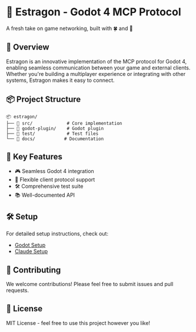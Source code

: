 # 🌿 Estragon - Godot 4 MCP Protocol

A fresh take on game networking, built with 🍀 and 🌟

## 🚀 Overview

Estragon is an innovative implementation of the MCP protocol for Godot 4, enabling seamless communication between your game and external clients. Whether you're building a multiplayer experience or integrating with other systems, Estragon makes it easy to connect.

## 📦 Project Structure

```
📦 estragon/
├── 📁 src/             # Core implementation
├── 📁 godot-plugin/    # Godot plugin
├── 📁 test/            # Test files
└── 📁 docs/           # Documentation
```

## 🌱 Key Features

- 🎮 Seamless Godot 4 integration
- 🔌 Flexible client protocol support
- 🛠️ Comprehensive test suite
- 📚 Well-documented API

## 🛠️ Setup

For detailed setup instructions, check out:
- [Godot Setup](docs/GODOT_SETUP.md)
- [Claude Setup](docs/SETUP_CLAUDE.md)

## 🤝 Contributing

We welcome contributions! Please feel free to submit issues and pull requests.

## 📜 License

MIT License - feel free to use this project however you like!
